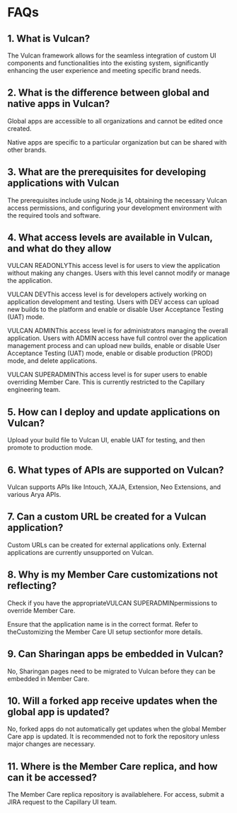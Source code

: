 # FAQs

## 1. What is Vulcan?

The Vulcan framework allows for the seamless integration of custom UI components and functionalities into the existing system, significantly enhancing the user experience and meeting specific brand needs.

## 2. What is the difference between global and native apps in Vulcan?

Global apps are accessible to all organizations and cannot be edited once created.

Native apps are specific to a particular organization but can be shared with other brands.

## 3. What are the prerequisites for developing applications with Vulcan

The prerequisites include using Node.js 14, obtaining the necessary Vulcan access permissions, and configuring your development environment with the required tools and software.

## 4. What access levels are available in Vulcan, and what do they allow

VULCAN READONLYThis access level is for users to view the application without making any changes. Users with this level cannot modify or manage the application.

VULCAN DEVThis access level is for developers actively working on application development and testing. Users with DEV access can upload new builds to the platform and enable or disable User Acceptance Testing (UAT) mode.

VULCAN ADMINThis access level is for administrators managing the overall application. Users with ADMIN access have full control over the application management process and can upload new builds, enable or disable User Acceptance Testing (UAT) mode, enable or disable production (PROD) mode, and delete applications.

VULCAN SUPERADMINThis access level is for super users to enable overriding Member Care. This is currently restricted to the Capillary engineering team.

## 5. How can I deploy and update applications on Vulcan?

Upload your build file to Vulcan UI, enable UAT for testing, and then promote to production mode.

## 6. What types of APIs are supported on Vulcan?

Vulcan supports APIs like Intouch, XAJA, Extension, Neo Extensions, and various Arya APIs.

## 7. Can a custom URL be created for a Vulcan application?

Custom URLs can be created for external applications only. External applications are currently unsupported on Vulcan.

## 8. Why is my Member Care customizations not reflecting?

Check if you have the appropriateVULCAN SUPERADMINpermissions to override Member Care.

Ensure that the application name is in the correct format. Refer to theCustomizing the Member Care UI setup sectionfor more details.

## 9. Can Sharingan apps be embedded in Vulcan?

No, Sharingan pages need to be migrated to Vulcan before they can be embedded in Member Care.

## 10. Will a forked app receive updates when the global app is updated?

No, forked apps do not automatically get updates when the global Member Care app is updated. It is recommended not to fork the repository unless major changes are necessary.

## 11. Where is the Member Care replica, and how can it be accessed?

The Member Care replica repository is availablehere. For access, submit a JIRA request to the Capillary UI team.